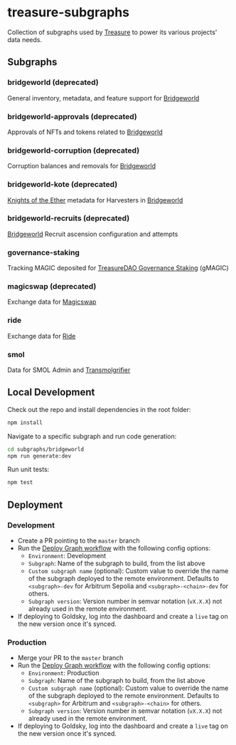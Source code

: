 # treasure-subgraphs

Collection of subgraphs used by [Treasure](https://treasure.lol) to power its various projects' data needs.

## Subgraphs

### bridgeworld (deprecated)

General inventory, metadata, and feature support for [Bridgeworld](https://bridgeworld.treasure.lol)

### bridgeworld-approvals (deprecated)

Approvals of NFTs and tokens related to [Bridgeworld](https://bridgeworld.treasure.lol)

### bridgeworld-corruption (deprecated)

Corruption balances and removals for [Bridgeworld](https://bridgeworld.treasure.lol)

### bridgeworld-kote (deprecated)

[Knights of the Ether](https://knightsoftheether.com) metadata for Harvesters in [Bridgeworld](https://bridgeworld.treasure.lol)

### bridgeworld-recruits (deprecated)

[Bridgeworld](https://bridgeworld.treasure.lol) Recruit ascension configuration and attempts

### governance-staking

Tracking MAGIC deposited for [TreasureDAO Governance Staking](https://governance-staking.treasure.lol) (gMAGIC)

### magicswap (deprecated)

Exchange data for [Magicswap](https://magicswap.lol)

### ride

Exchange data for [Ride](https://ride.wtf)

### smol

Data for SMOL Admin and [Transmolgrifier](https://smolverse.lol/transmolgrify)

## Local Development

Check out the repo and install dependencies in the root folder:

```sh
npm install
```

Navigate to a specific subgraph and run code generation:

```sh
cd subgraphs/bridgeworld
npm run generate:dev
```

Run unit tests:

```sh
npm test
```

## Deployment

### Development

- Create a PR pointing to the `master` branch
- Run the [Deploy Graph workflow](https://github.com/TreasureProject/treasure-subgraphs/actions/workflows/deploy.yaml) with the following config options:
  - `Environment`: Development
  - `Subgraph`: Name of the subgraph to build, from the list above
  - `Custom subgraph name` (optional): Custom value to override the name of the subgraph deployed to the remote environment. Defaults to `<subgraph>-dev` for Arbitrum Sepolia and `<subgraph>-<chain>-dev` for others.
  - `Subgraph version`: Version number in semvar notation (`vX.X.X`) not already used in the remote environment.
- If deploying to Goldsky, log into the dashboard and create a `live` tag on the new version once it's synced.

### Production

- Merge your PR to the `master` branch
- Run the [Deploy Graph workflow](https://github.com/TreasureProject/treasure-subgraphs/actions/workflows/deploy.yaml) with the following config options:
  - `Environment`: Production
  - `Subgraph`: Name of the subgraph to build, from the list above
  - `Custom subgraph name` (optional): Custom value to override the name of the subgraph deployed to the remote environment. Defaults to `<subgraph>` for Arbitrum and `<subgraph>-<chain>` for others.
  - `Subgraph version`: Version number in semvar notation (`vX.X.X`) not already used in the remote environment.
- If deploying to Goldsky, log into the dashboard and create a `live` tag on the new version once it's synced.
